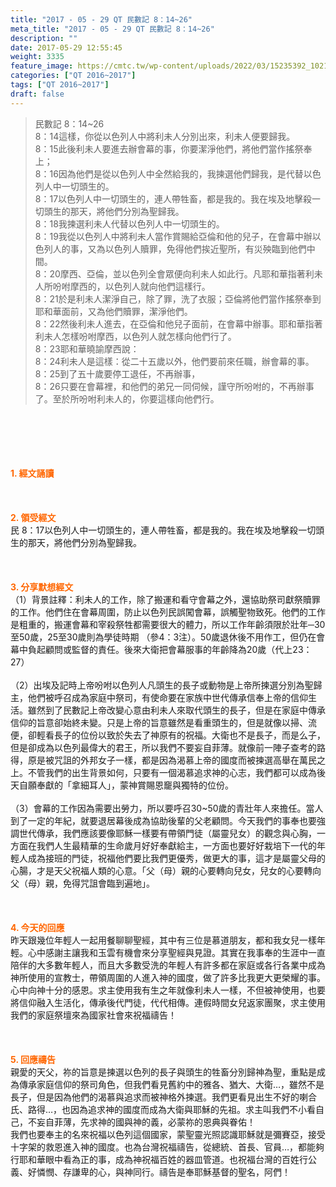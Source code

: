 ```yaml
---
title: "2017 - 05 - 29 QT 民數記 8：14~26"
meta_title: "2017 - 05 - 29 QT 民數記 8：14~26"
description: ""
date: 2017-05-29 12:55:45
weight: 3335
feature_image: https://cmtc.tw/wp-content/uploads/2022/03/15235392_10211799862337740_180693556567566654_o-1.webp
categories: ["QT 2016~2017"]
tags: ["QT 2016~2017"]
draft: false
---
```


<blockquote>民數記 8：14~26<br />
8：14這樣，你從以色列人中將利未人分別出來，利未人便要歸我。<br />
8：15此後利未人要進去辦會幕的事，你要潔淨他們，將他們當作搖祭奉上；<br />
8：16因為他們是從以色列人中全然給我的，我揀選他們歸我，是代替以色列人中一切頭生的。<br />
8：17以色列人中一切頭生的，連人帶牲畜，都是我的。我在埃及地擊殺一切頭生的那天，將他們分別為聖歸我。<br />
8：18我揀選利未人代替以色列人中一切頭生的。<br />
8：19我從以色列人中將利未人當作賞賜給亞倫和他的兒子，在會幕中辦以色列人的事，又為以色列人贖罪，免得他們挨近聖所，有災殃臨到他們中間。<br />
8：20摩西、亞倫，並以色列全會眾便向利未人如此行。凡耶和華指著利未人所吩咐摩西的，以色列人就向他們這樣行。<br />
8：21於是利未人潔淨自己，除了罪，洗了衣服；亞倫將他們當作搖祭奉到耶和華面前，又為他們贖罪，潔淨他們。<br />
8：22然後利未人進去，在亞倫和他兒子面前，在會幕中辦事。耶和華指著利未人怎樣吩咐摩西，以色列人就怎樣向他們行了。<br />
8：23耶和華曉諭摩西說：<br />
8：24利未人是這樣：從二十五歲以外，他們要前來任職，辦會幕的事。<br />
8：25到了五十歲要停工退任，不再辦事，<br />
8：26只要在會幕裡，和他們的弟兄一同伺候，謹守所吩咐的，不再辦事了。至於所吩咐利未人的，你要這樣向他們行。</blockquote><br />
&nbsp;<br />
<br />
&nbsp;<br />
<br />
<span style="color: #ff6600;"><strong>1. </strong><strong>經文誦讀</strong></span><br />
<br />
<span style="color: #ff6600;"><strong> </strong></span><br />
<br />
<span style="color: #ff6600;"><strong>2. </strong><strong>領受經文<br />
</strong></span>民 8：17以色列人中一切頭生的，連人帶牲畜，都是我的。我在埃及地擊殺一切頭生的那天，將他們分別為聖歸我。<br />
<br />
&nbsp;<br />
<br />
<span style="color: #ff6600;"><strong>3. 分享默想經文<br />
</strong></span>（1）背景註釋：利未人的工作，除了搬運和看守會幕之外，還協助祭司獻祭贖罪的工作。他們住在會幕周圍，防止以色列民誤闖會幕，誤觸聖物致死。他們的工作是粗重的，搬運會幕和宰殺祭牲都需要很大的體力，所以工作年齡須限於壯年─30至50歲，25至30歲則為學徒時期 （參4：3注）。50歲退休後不用作工，但仍在會幕中負起顧問或監督的責任。後來大衛把會幕服事的年齡降為20歲（代上23：27）<br />
<br />
（2）出埃及記時上帝吩咐以色列人凡頭生的長子或動物是上帝所揀選分別為聖歸主，他們被呼召成為家庭中祭司，有使命要在家族中世代傳承信奉上帝的信仰生活。雖然到了民數記上帝改變心意由利未人來取代頭生的長子，但是在家庭中傳承信仰的旨意卻始終未變。只是上帝的旨意雖然是看重頭生的，但是就像以掃、流便，卻輕看長子的位份以致於失去了神原有的祝福。大衛也不是長子，而是么子，但是卻成為以色列最偉大的君王，所以我們不要妄自菲薄。就像前一陣子查考的路得，原是被咒詛的外邦女子一樣，都是因為渴慕上帝的國度而被揀選高舉在萬民之上。不管我們的出生背景如何，只要有一個渴慕追求神的心志，我們都可以成為後天自願奉獻的「拿細耳人」，蒙神賞賜恩竉與獨特的位份。<br />
<br />
（3）會幕的工作因為需要出勞力，所以要呼召30~50歲的青壯年人來擔任。當人到了一定的年紀，就要退居幕後成為協助後輩的父老顧問。今天我們的事奉也要強調世代傳承，我們應該要像耶穌一樣要有帶領門徒（屬靈兒女）的觀念與心胸，一方面在我們人生最精華的生命歲月好好奉獻給主，一方面也要好好栽培下一代的年輕人成為接班的門徒，祝福他們要比我們更優秀，做更大的事，這才是屬靈父母的心腸，才是天父祝福人類的心意。「父（母）親的心要轉向兒女，兒女的心要轉向父（母）親，免得咒詛會臨到遍地」。<br />
<br />
&nbsp;<br />
<br />
<span style="color: #ff6600;"><strong>4. 今天的回應<br />
</strong></span>昨天跟幾位年輕人一起用餐聊聊聖經，其中有三位是慕道朋友，都和我女兒一樣年輕。心中感謝主讓我和玉雲有機會來分享聖經與見證。其實在我事奉的生涯中一直陪伴的大多數年輕人，而且大多數受洗的年輕人有許多都在家庭或各行各業中成為神所使用的宣教士，帶領周圍的人進入神的國度，做了許多比我更大更榮耀的事。心中向神十分的感恩。求主使用我有生之年就像利未人一樣，不但被神使用，也要將信仰融入生活化，傳承後代門徒，代代相傳。連假時間女兒返家團聚，求主使用我們的家庭祭壇來為國家社會來祝福禱告！<br />
<br />
&nbsp;<br />
<br />
<span style="color: #ff6600;"><strong>5. 回應禱告<br />
</strong></span>親愛的天父，祢的旨意是揀選以色列的長子與頭生的牲畜分別歸神為聖，重點是成為傳承家庭信仰的祭司角色，但我們看見舊約中的雅各、猶大、大衛…，雖然不是長子，但是因為他們的渴慕與追求而被神格外揀選。我們更看見出生不好的喇合氏、路得…，也因為追求神的國度而成為大衛與耶穌的先祖。求主叫我們不小看自己，不妄自菲薄，先求神的國與神的義，必蒙祢的恩典與眷佑！<br />
我們也要奉主的名來祝福以色列這個國家，蒙聖靈光照認識耶穌就是彌賽亞，接受十字架的救恩進入神的國度。也為台灣祝福禱告，從總統、首長、官員…，都能夠行耶和華眼中看為正的事，成為神祝福百姓的器皿管道。也祝福台灣的百姓行公義、好憐憫、存謙卑的心，與神同行。禱告是奉耶穌基督的聖名，阿們！
        